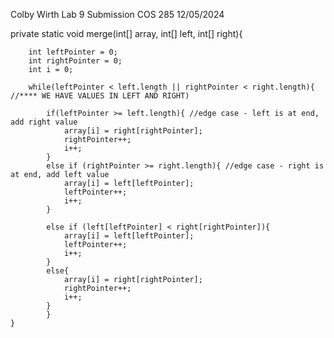 Colby Wirth
Lab 9 Submission
COS 285
12/05/2024


private static void merge(int[] array, int[] left, int[] right){

        int leftPointer = 0;
        int rightPointer = 0;
        int i = 0;

        while(leftPointer < left.length || rightPointer < right.length){  //**** WE HAVE VALUES IN LEFT AND RIGHT)

            if(leftPointer >= left.length){ //edge case - left is at end, add right value
                array[i] = right[rightPointer];
                rightPointer++;
                i++;
            }
            else if (rightPointer >= right.length){ //edge case - right is at end, add left value
                array[i] = left[leftPointer];
                leftPointer++;
                i++;
            }

            else if (left[leftPointer] < right[rightPointer]){
                array[i] = left[leftPointer];
                leftPointer++;
                i++;
            }
            else{
                array[i] = right[rightPointer];
                rightPointer++;
                i++;
            }
            }
    }